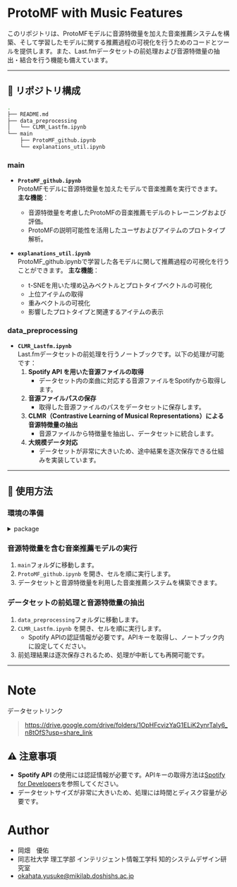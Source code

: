 # ProtoMF with Music Features

このリポジトリは、ProtoMFモデルに音源特徴量を加えた音楽推薦システムを構築、そして学習したモデルに関する推薦過程の可視化を行うためのコードとツールを提供します。また、Last.fmデータセットの前処理および音源特徴量の抽出・結合を行う機能も備えています。

---

## 📂 リポジトリ構成
```bash
.
├── README.md
├── data_preprocessing
│   └── CLMR_Lastfm.ipynb
└── main
    ├── ProtoMF_github.ipynb
    └── explanations_util.ipynb
```

### **main**
- **`ProtoMF_github.ipynb`**  
  ProtoMFモデルに音源特徴量を加えたモデルで音楽推薦を実行できます。  
  **主な機能**：
  - 音源特徴量を考慮したProtoMFの音楽推薦モデルのトレーニングおよび評価。
  - ProtoMFの説明可能性を活用したユーザおよびアイテムのプロトタイプ解析。

- **`explanations_util.ipynb`**  
  ProtoMF_github.ipynbで学習した各モデルに関して推薦過程の可視化を行うことができます。
  **主な機能**：
  -  t-SNEを用いた埋め込みベクトルとプロトタイプベクトルの可視化
  -  上位アイテムの取得
  -  重みベクトルの可視化
  -  影響したプロトタイプと関連するアイテムの表示

### **data_preprocessing**
- **`CLMR_Lastfm.ipynb`**  
  Last.fmデータセットの前処理を行うノートブックです。以下の処理が可能です：  
  1. **Spotify API を用いた音源ファイルの取得**  
     - データセット内の楽曲に対応する音源ファイルをSpotifyから取得します。
  2. **音源ファイルパスの保存**  
     - 取得した音源ファイルのパスをデータセットに保存します。
  3. **CLMR（Contrastive Learning of Musical Representations）による音源特徴量の抽出**  
     - 音源ファイルから特徴量を抽出し、データセットに統合します。
  4. **大規模データ対応**  
     - データセットが非常に大きいため、途中結果を逐次保存できる仕組みを実装しています。

---

## 🚀 使用方法

### 環境の準備


<details><summary>package</summary><div>

```
ーーーーーーーーーー
requirements
ProtoMF_github.ipynbに従ってインストールしてください

!pip install accelerate==0.34.2 \
            arviz==0.19 \
            autograd==1.7.0 \
            bigframes==1.18.0 \
            dask==2024.8.0 \
            distributed==2024.8.0 \
            duckdb==1.1.0 \
            earthengine-api==1.0.0 \
            flax==0.8.5 \
            gdown==5.2.0 \
            geemap==0.34.3 \
            geopandas==1.0.1 \
            google-cloud-aiplatform==1.67.1 \
            google-cloud-bigquery-storage==2.26.0 \
            holidays==0.57 \
            huggingface-hub==0.24.7 \
            ibis-framework==9.2.0 \
            jax==0.4.33 \
            jaxlib==0.4.33 \
            kagglehub==0.3.0 \
            lightgbm==4.5.0 \
            matplotlib-venn==1.1.1 \
            mizani==0.11.4 \
            Pillow==10.4.0 \
            plotly==5.24.1 \
            plotnine==0.13.6 \
            polars==1.6.0 \
            progressbar2==4.5.0 \
            PyDrive2==1.20.0 \
            pymc==5.16.2 \
            pytensor==2.25.4 \
            scikit-image==0.24.0 \
            scikit-learn==1.5.2 \
            torch==2.4.1 \
            torchaudio==2.4.1 \
            torchvision==0.19.1 \
            transformers==4.44.2 \
            urllib3==2.2.3 \
            xarray==2024.9.0

wandb 0.19.4
ray 2.41.0
2025/2/19時点での最新バージョンを使用しています．
ーーーーーーーーーーー
 
```

</div></details>

### 音源特徴量を含む音楽推薦モデルの実行
1. `main`フォルダに移動します。
2. `ProtoMF_github.ipynb` を開き、セルを順に実行します。
3. データセットと音源特徴量を利用した音楽推薦システムを構築できます。

### データセットの前処理と音源特徴量の抽出
1. `data_preprocessing`フォルダに移動します。
2. `CLMR_Lastfm.ipynb` を開き、セルを順に実行します。
   - Spotify APIの認証情報が必要です。APIキーを取得し、ノートブック内に設定してください。
3. 前処理結果は逐次保存されるため、処理が中断しても再開可能です。

---

# Note
データセットリンク
> https://drive.google.com/drive/folders/1OpHFcvizYaG1ELiK2ynrTaIy6_n8tOfS?usp=share_link

## ⚠️ 注意事項
- **Spotify API** の使用には認証情報が必要です。APIキーの取得方法は[Spotify for Developers](https://developer.spotify.com/)を参照してください。
- データセットサイズが非常に大きいため、処理には時間とディスク容量が必要です。

# Author

<!--作成情報を列挙-->
* 岡畑　優佑
* 同志社大学 理工学部 インテリジェント情報工学科 知的システムデザイン研究室
* okahata.yusuke@mikilab.doshishs.ac.jp

